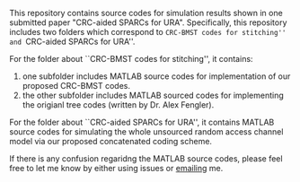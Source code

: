 This repository contains source codes for simulation results shown in one submitted paper "CRC-aided SPARCs for URA". Specifically, this repository includes two folders which correspond to ``CRC-BMST codes for stitching'' and ``CRC-aided SPARCs for URA''.

For the folder about ``CRC-BMST codes for stitching'', it contains:
1. one subfolder includes MATLAB source codes for implementation of our proposed CRC-BMST codes.
2. the other subfolder includes MATLAB sourced codes for implementing the origianl tree codes (written by Dr. Alex Fengler).

For the folder about ``CRC-aided SPARCs for URA'', it contains MATLAB source codes for simulating the whole unsourced random access channel model via our proposed concatenated coding scheme. 

If there is any confusion regaridng the MATLAB source codes, please feel free to let me know by either using issues or [emailing](haiwen.cao94@gmail.com) me.
